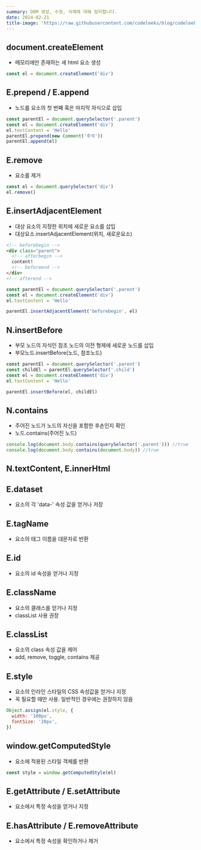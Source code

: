 ```yaml
---
summary: DOM 생성, 수정, 삭제에 대해 정리합니다.
date: 2024-02-21
title-image: 'https://raw.githubusercontent.com/codeleeks/blog/codeleeks-images/DOM-API/DOM%EC%83%9D%EC%84%B1%2C%EC%88%98%EC%A0%95%2C%EC%82%AD%EC%A0%9C/title.png'
---
```


## document.createElement

- 메모리에만 존재하는 새 html 요소 생성

```javascript
const el = document.createElement('div')
```

## E.prepend / E.append

- 노드를 요소의 첫 번째 혹은 마지막 자식으로 삽입

```javascript
const parentEl = document.querySelector('.parent')
const el = document.createElement('div')
el.textContent = 'Hello'
parentEl.prepend(new Comment('주석'))
parentEl.append(el)
```

## E.remove

- 요소를 제거

```javascript
const el = document.querySelector('div')
el.remove()
```

## E.insertAdjacentElement

- 대상 요소의 지정한 위치에 새로운 요소를 삽입
- 대상요소.insertAdjacentElement(위치, 새로운요소)

```html
<!-- beforebegin -->
<div class="parent">
  <!-- afterbegin -->
  content!
  <!-- beforeend -->
</div>
<!-- afterend -->
```

```javascript
const parentEl = document.querySelector('.parent')
const el = document.createElement('div')
el.textContent = 'Hello'

parentEl.insertAdjacentElement('beforebegin', el)
```

## N.insertBefore

- 부모 노드의 자식인 참조 노드의 이전 형제에 새로운 노드를 삽입
- 부모노드.insertBefore(노드, 참조노드)

```javascript
const parentEl = document.querySelector('.parent')
const childEl = parentEl.querySelector('.child')
const el = document.createElement('div')
el.textContent = 'Hello'

parentEl.insertBefore(el, childEl)
```

## N.contains

- 주어진 노드가 노드의 자신을 포함한 후손인지 확인
- 노드.contains(주어진 노드)

```javascript
console.log(document.body.contains(querySelector('.parent'))) //true
console.log(document.body.contains(document.body)) //true
```

## N.textContent, E.innerHtml

## E.dataset

- 요소의 각 'data-' 속성 값을 얻거나 저장

## E.tagName

- 요소의 태그 이름을 대문자로 반환

## E.id

- 요소의 id 속성을 얻거나 지정

## E.className

- 요소의 클래스를 얻거나 지정
- classList 사용 권장

## E.classList

- 요소의 class 속성 값을 제어
- add, remove, toggle, contains 제공

## E.style

- 요소의 인라인 스타일의 CSS 속성값을 얻거나 지정
- 꼭 필요할 때만 사용. 일반적인 경우에는 권장하지 않음

```javascript
Object.assign(el.style, {
  width: '100px',
  fontSize: '20px',
})
```

## window.getComputedStyle

- 요소에 적용된 스타일 객체를 반환

```javascript
const style = window.getComputedStyle(el)
```

## E.getAttribute / E.setAttribute

- 요소에서 특정 속성을 얻거나 지정

## E.hasAttribute / E.removeAttribute

- 요소에서 특정 속성을 확인하거나 제거
